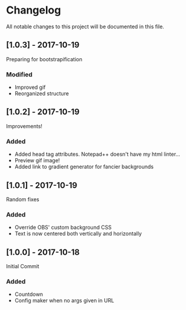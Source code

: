 # Changelog
All notable changes to this project will be documented in this file.

 ## [1.0.3] - 2017-10-19
 Preparing for bootstrapification
 ### Modified
 - Improved gif
 - Reorganized structure

## [1.0.2] - 2017-10-19
Improvements!
### Added
- Added head tag attributes. Notepad++ doesn't have my html linter...
- Preview gif image!
- Added link to gradient generator for fancier backgrounds

## [1.0.1] - 2017-10-19
Random fixes
### Added
- Override OBS' custom background CSS
- Text is now centered both vertically and horizontally

## [1.0.0] - 2017-10-18
Initial Commit
### Added
- Countdown
- Config maker when no args given in URL
